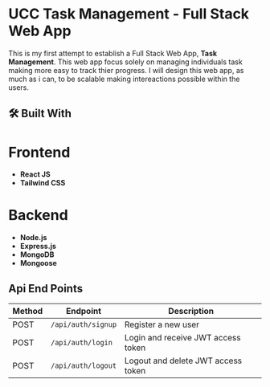 # UCC Task Management - Full Stack Web App

This is my first attempt to establish a Full Stack Web App, **Task Management**. This web app focus solely on managing individuals task making more easy to track thier progress. I will design this web app, as much as i can, to be scalable making intereactions possible within the users.

## 🛠️ Built With
# Frontend

- **React JS** 
- **Tailwind CSS**
# Backend

- **Node.js** 
- **Express.js**
- **MongoDB**
- **Mongoose** 

## Api End Points
| Method | Endpoint                | Description                                  |
| ------ | --------------------    | -------------------------------------------- |
| POST   | `/api/auth/signup`      | Register a new user                          |
| POST   | `/api/auth/login`       | Login and receive JWT access token           |
| POST   | `/api/auth/logout`      | Logout and delete JWT access token           |



